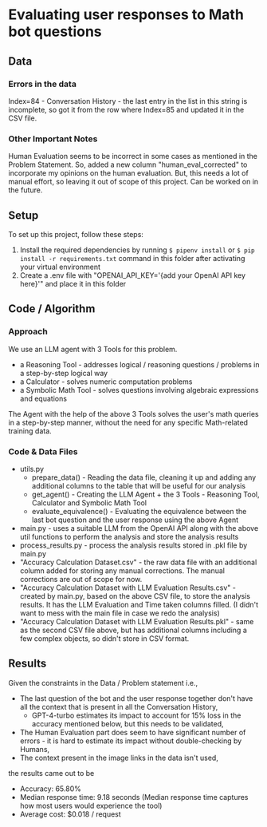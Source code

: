# Evaluating user responses to Math bot questions

## Data

### Errors in the data

Index=84 - Conversation History - the last entry in the list in this string is incomplete, so got it from the row where Index=85 and updated it in the CSV file.

### Other Important Notes

Human Evaluation seems to be incorrect in some cases as mentioned in the Problem Statement. So, added a new column "human_eval_corrected" to incorporate my opinions on the human evaluation. But, this needs a lot of manual effort, so leaving it out of scope of this project. Can be worked on in the future.

## Setup

To set up this project, follow these steps:

1. Install the required dependencies by running `$ pipenv install` or `$ pip install -r requirements.txt` command in this folder after activating your virtual environment
2. Create a .env file with "OPENAI_API_KEY='{add your OpenAI API key here}'" and place it in this folder

## Code / Algorithm

### Approach

We use an LLM agent with 3 Tools for this problem.

- a Reasoning Tool - addresses logical / reasoning questions / problems in a step-by-step logical way
- a Calculator - solves numeric computation problems
- a Symbolic Math Tool - solves questions involving algebraic expressions and equations

The Agent with the help of the above 3 Tools solves the user's math queries in a step-by-step manner, without the need for any specific Math-related training data.

### Code & Data Files

- utils.py
  - prepare_data() - Reading the data file, cleaning it up and adding any additional columns to the table that will be useful for our analysis
  - get_agent() - Creating the LLM Agent + the 3 Tools - Reasoning Tool, Calculator and Symbolic Math Tool
  - evaluate_equivalence() - Evaluating the equivalence between the last bot question and the user response using the above Agent
- main.py - uses a suitable LLM from the OpenAI API along with the above util functions to perform the analysis and store the analysis results
- process_results.py - process the analysis results stored in .pkl file by main.py
- "Accuracy Calculation Dataset.csv" - the raw data file with an additional column added for storing any manual corrections. The manual corrections are out of scope for now.
- "Accuracy Calculation Dataset with LLM Evaluation Results.csv" - created by main.py, based on the above CSV file, to store the analysis results. It has the LLM Evaluation and Time taken columns filled. (I didn't want to mess with the main file in case we redo the analysis)
- "Accuracy Calculation Dataset with LLM Evaluation Results.pkl" - same as the second CSV file above, but has additional columns including a few complex objects, so didn't store in CSV format.

## Results

Given the constraints in the Data / Problem statement i.e.,

- The last question of the bot and the user response together don't have all the context that is present in all the Conversation History,
  - GPT-4-turbo estimates its impact to account for 15% loss in the accuracy mentioned below, but this needs to be validated,
- The Human Evaluation part does seem to have significant number of errors - it is hard to estimate its impact without double-checking by Humans,
- The context present in the image links in the data isn't used,

the results came out to be

- Accuracy: 65.80%
- Median response time: 9.18 seconds (Median response time captures how most users would experience the tool)
- Average cost: $0.018 / request

